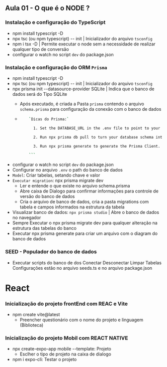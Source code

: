 ## Aula 01 - O que é o NODE ?

### Instalação e configuração do TypeScript

- npm install typescript -D
- npx tsc (ou npm typescript) -- init | Inicializador do arquivo `tsconfig`
- npm i tsx -D | Permite executar o node sem a necessidade de realizar qualquer tipo de conversão
- configurar o watch no script `dev` do package.json

### Instalação e configuração do ORM `Prisma`

- npm install typescript -D
- npx tsc (ou npm typescript) -- init | Inicializador do arquivo `tsconfig`
- npx prisma init --datasource-provider SQLite | Indica que o banco de dados será do Tipo SQLite
  - Após executado, é criada a Pasta `prisma` contendo o arquivo `schema.prisma` para configuração da conexão com o banco de dados

  - ```bash
        `Dicas do Prisma:`

          1. Set the DATABASE_URL in the .env file to point to your existing database. If your database has no tables yet, read https://pris.ly/d/getting-started.

          2. Run npx prisma db pull to turn your database schema into a Prisma schema.      

          3. Run npx prisma generate to generate the Prisma Client. You can then start querying your database.

        ```

- configurar o watch no script `dev` do package.json
- Configurar no arquivo `.env` o path do banco de dados
- `Model`: Criar tabelas, setando chave e valor
- `Executar migration`: npx prisma migrate dev
  - Ler e entende o que existe no arquivo schema.prisma
  - Abre caixa de Dialogo para confirmar informações para controle de versão do banco de dados
  - Cria o arquivo de banco de dados, cria a pasta migrations com tabela e campos informados na estrutura da tabela
- Visualizar banco de dados: `npx prisma studio` | Abre o banco de dados no navegador
- Sempre Executar o npx prisma migrate dev para qualquer alteração na estrutura das tabelas do banco
- Executar npx prisma generate para criar um arquivo com o diagram do banco de dados

### SEED - Populador do banco de dados
  - Executar scripts do banco de dos 
    Conectar
    Desconectar
    Limpar Tabelas
  Configurações estão no arquivo seeds.ts e no arquivo package.json
    



# React

### Inicialização do projeto frontEnd com REAC e Vite

  - npm create vite@latest
    - Preencher questionário com o nome do projeto e linguagem (Biblioteca)

### Inicialização do projeto Mobil com REACT NATIVE
  - npx create-expo-app mobile --template: Projeto
    - Esclher o tipo de projeto na caixa de dialogo
  - npm i expo-cli: Testar o projeto